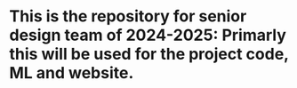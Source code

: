 # This is the repository for senior design team of 2024-2025: Primarly this will be used for the project code, ML and website.
